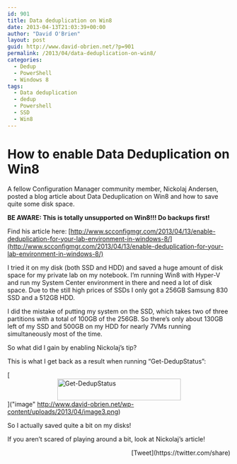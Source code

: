 ```yaml
---
id: 901
title: Data deduplication on Win8
date: 2013-04-13T21:03:39+00:00
author: "David O'Brien"
layout: post
guid: http://www.david-obrien.net/?p=901
permalink: /2013/04/data-deduplication-on-win8/
categories:
  - Dedup
  - PowerShell
  - Windows 8
tags:
  - Data deduplication
  - dedup
  - Powershell
  - SSD
  - Win8
---
```

# How to enable Data Deduplication on Win8

A fellow Configuration Manager community member, Nickolaj Andersen, posted a blog article about Data Deduplication on Win8 and how to save quite some disk space.

**BE AWARE: This is totally unsupported on Win8!!! Do backups first!**

Find his article here: [http://www.scconfigmgr.com/2013/04/13/enable-deduplication-for-your-lab-environment-in-windows-8/](http://www.scconfigmgr.com/2013/04/13/enable-deduplication-for-your-lab-environment-in-windows-8/)

I tried it on my disk (both SSD and HDD) and saved a huge amount of disk space for my private lab on my notebook. I’m running Win8 with Hyper-V and run my System Center environment in there and need a lot of disk space. Due to the still high prices of SSDs I only got a 256GB Samsung 830 SSD and a 512GB HDD.
  
I did the mistake of putting my system on the SSD, which takes two of three partitions with a total of 100GB of the 256GB. So there’s only about 130GB left of my SSD and 500GB on my HDD for nearly 7VMs running simultaneously most of the time.

So what did I gain by enabling Nickolaj’s tip?

This is what I get back as a result when running “Get-DedupStatus”:

[<img style="background-image: none; float: none; padding-top: 0px; padding-left: 0px; margin-left: auto; display: block; padding-right: 0px; margin-right: auto; border: 0px;" title="image" alt="Get-DedupStatus" src="http://www.david-obrien.net/wp-content/uploads/2013/04/image_thumb3.png" width="279" height="49" border="0" />]("image" http://www.david-obrien.net/wp-content/uploads/2013/04/image3.png)

So I actually saved quite a bit on my disks!

If you aren’t scared of playing around a bit, look at Nickolaj’s article! 

<div style="float: right; margin-left: 10px;">
  [Tweet](https://twitter.com/share)
</div>

